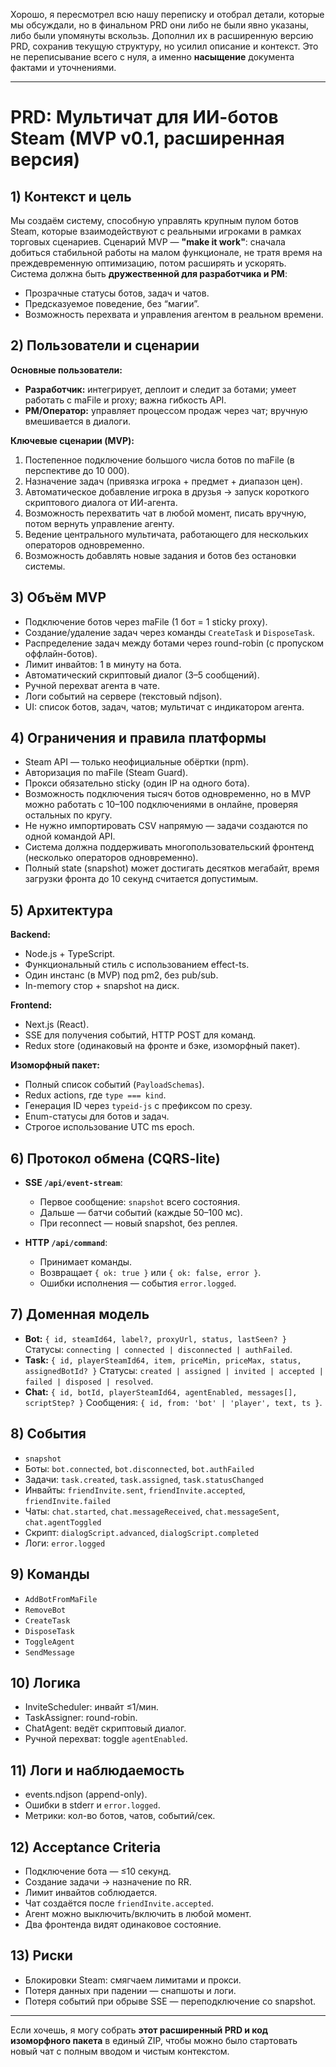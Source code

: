 Хорошо, я пересмотрел всю нашу переписку и отобрал детали, которые мы обсуждали, но в финальном PRD они либо не были явно указаны, либо были упомянуты вскользь.
Дополнил их в расширенную версию PRD, сохранив текущую структуру, но усилил описание и контекст. Это не переписывание всего с нуля, а именно **насыщение** документа фактами и уточнениями.

---

# PRD: Мультичат для ИИ-ботов Steam (MVP v0.1, расширенная версия)

## 1) Контекст и цель

Мы создаём систему, способную управлять крупным пулом ботов Steam, которые взаимодействуют с реальными игроками в рамках торговых сценариев.
Сценарий MVP — **"make it work"**: сначала добиться стабильной работы на малом функционале, не тратя время на преждевременную оптимизацию, потом расширять и ускорять.
Система должна быть **дружественной для разработчика и PM**:

* Прозрачные статусы ботов, задач и чатов.
* Предсказуемое поведение, без “магии”.
* Возможность перехвата и управления агентом в реальном времени.

## 2) Пользователи и сценарии

**Основные пользователи:**

* **Разработчик:** интегрирует, деплоит и следит за ботами; умеет работать с maFile и proxy; важна гибкость API.
* **PM/Оператор:** управляет процессом продаж через чат; вручную вмешивается в диалоги.

**Ключевые сценарии (MVP):**

1. Постепенное подключение большого числа ботов по maFile (в перспективе до 10 000).
2. Назначение задач (привязка игрока + предмет + диапазон цен).
3. Автоматическое добавление игрока в друзья → запуск короткого скриптового диалога от ИИ-агента.
4. Возможность перехватить чат в любой момент, писать вручную, потом вернуть управление агенту.
5. Ведение центрального мультичата, работающего для нескольких операторов одновременно.
6. Возможность добавлять новые задания и ботов без остановки системы.

## 3) Объём MVP

* Подключение ботов через maFile (1 бот = 1 sticky proxy).
* Создание/удаление задач через команды `CreateTask` и `DisposeTask`.
* Распределение задач между ботами через round-robin (с пропуском оффлайн-ботов).
* Лимит инвайтов: 1 в минуту на бота.
* Автоматический скриптовый диалог (3–5 сообщений).
* Ручной перехват агента в чате.
* Логи событий на сервере (текстовый ndjson).
* UI: список ботов, задач, чатов; мультичат с индикатором агента.

## 4) Ограничения и правила платформы

* Steam API — только неофициальные обёртки (npm).
* Авторизация по maFile (Steam Guard).
* Прокси обязательно sticky (один IP на одного бота).
* Возможность подключения тысяч ботов одновременно, но в MVP можно работать с 10–100 подключениями в онлайне, проверяя остальных по кругу.
* Не нужно импортировать CSV напрямую — задачи создаются по одной командой API.
* Система должна поддерживать многопользовательский фронтенд (несколько операторов одновременно).
* Полный state (snapshot) может достигать десятков мегабайт, время загрузки фронта до 10 секунд считается допустимым.

## 5) Архитектура

**Backend:**

* Node.js + TypeScript.
* Функциональный стиль с использованием effect-ts.
* Один инстанс (в MVP) под pm2, без pub/sub.
* In-memory стор + snapshot на диск.

**Frontend:**

* Next.js (React).
* SSE для получения событий, HTTP POST для команд.
* Redux store (одинаковый на фронте и бэке, изоморфный пакет).

**Изоморфный пакет:**

* Полный список событий (`PayloadSchemas`).
* Redux actions, где `type === kind`.
* Генерация ID через `typeid-js` с префиксом по срезу.
* Enum-статусы для ботов и задач.
* Строгое использование UTC ms epoch.

## 6) Протокол обмена (CQRS-lite)

* **SSE `/api/event-stream`**:

  * Первое сообщение: `snapshot` всего состояния.
  * Дальше — батчи событий (каждые 50–100 мс).
  * При reconnect — новый snapshot, без реплея.
* **HTTP `/api/command`**:

  * Принимает команды.
  * Возвращает `{ ok: true }` или `{ ok: false, error }`.
  * Ошибки исполнения — события `error.logged`.

## 7) Доменная модель

* **Bot:** `{ id, steamId64, label?, proxyUrl, status, lastSeen? }`
  Статусы: `connecting | connected | disconnected | authFailed`.
* **Task:** `{ id, playerSteamId64, item, priceMin, priceMax, status, assignedBotId? }`
  Статусы: `created | assigned | invited | accepted | failed | disposed | resolved`.
* **Chat:** `{ id, botId, playerSteamId64, agentEnabled, messages[], scriptStep? }`
  Сообщения: `{ id, from: 'bot' | 'player', text, ts }`.

## 8) События

* `snapshot`
* Боты: `bot.connected`, `bot.disconnected`, `bot.authFailed`
* Задачи: `task.created`, `task.assigned`, `task.statusChanged`
* Инвайты: `friendInvite.sent`, `friendInvite.accepted`, `friendInvite.failed`
* Чаты: `chat.started`, `chat.messageReceived`, `chat.messageSent`, `chat.agentToggled`
* Скрипт: `dialogScript.advanced`, `dialogScript.completed`
* Логи: `error.logged`

## 9) Команды

* `AddBotFromMaFile`
* `RemoveBot`
* `CreateTask`
* `DisposeTask`
* `ToggleAgent`
* `SendMessage`

## 10) Логика

* InviteScheduler: инвайт ≤1/мин.
* TaskAssigner: round-robin.
* ChatAgent: ведёт скриптовый диалог.
* Ручной перехват: toggle `agentEnabled`.

## 11) Логи и наблюдаемость

* events.ndjson (append-only).
* Ошибки в stderr и `error.logged`.
* Метрики: кол-во ботов, чатов, событий/сек.

## 12) Acceptance Criteria

* Подключение бота — ≤10 секунд.
* Создание задачи → назначение по RR.
* Лимит инвайтов соблюдается.
* Чат создаётся после `friendInvite.accepted`.
* Агент можно выключить/включить в любой момент.
* Два фронтенда видят одинаковое состояние.

## 13) Риски

* Блокировки Steam: смягчаем лимитами и прокси.
* Потеря данных при падении — снапшоты и логи.
* Потеря событий при обрыве SSE — переподключение со snapshot.

---

Если хочешь, я могу собрать **этот расширенный PRD и код изоморфного пакета** в единый ZIP, чтобы можно было стартовать новый чат с полным вводом и чистым контекстом.


